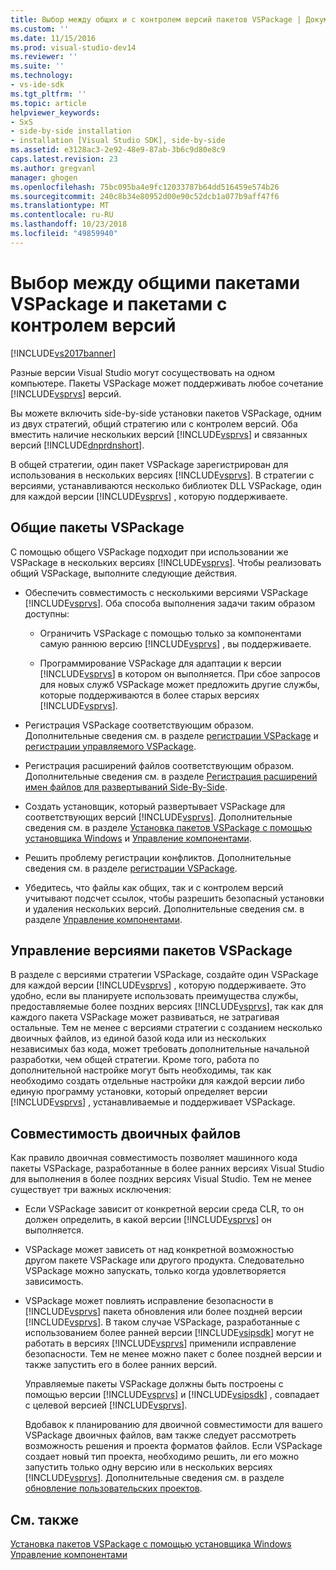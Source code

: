 ```yaml
---
title: Выбор между общих и с контролем версий пакетов VSPackage | Документация Майкрософт
ms.custom: ''
ms.date: 11/15/2016
ms.prod: visual-studio-dev14
ms.reviewer: ''
ms.suite: ''
ms.technology:
- vs-ide-sdk
ms.tgt_pltfrm: ''
ms.topic: article
helpviewer_keywords:
- SxS
- side-by-side installation
- installation [Visual Studio SDK], side-by-side
ms.assetid: e3128ac3-2e92-48e9-87ab-3b6c9d80e8c9
caps.latest.revision: 23
ms.author: gregvanl
manager: ghogen
ms.openlocfilehash: 75bc095ba4e9fc12033787b64dd516459e574b26
ms.sourcegitcommit: 240c8b34e80952d00e90c52dcb1a077b9aff47f6
ms.translationtype: MT
ms.contentlocale: ru-RU
ms.lasthandoff: 10/23/2018
ms.locfileid: "49859940"
---
```

# <a name="choosing-between-shared-and-versioned-vspackages"></a>Выбор между общими пакетами VSPackage и пакетами с контролем версий
[!INCLUDE[vs2017banner](../includes/vs2017banner.md)]

Разные версии Visual Studio могут сосуществовать на одном компьютере. Пакеты VSPackage может поддерживать любое сочетание [!INCLUDE[vsprvs](../includes/vsprvs-md.md)] версий.  
  
 Вы можете включить side-by-side установки пакетов VSPackage, одним из двух стратегий, общий стратегию или с контролем версий. Оба вместить наличие нескольких версий [!INCLUDE[vsprvs](../includes/vsprvs-md.md)] и связанных версий [!INCLUDE[dnprdnshort](../includes/dnprdnshort-md.md)].  
  
 В общей стратегии, один пакет VSPackage зарегистрирован для использования в нескольких версиях [!INCLUDE[vsprvs](../includes/vsprvs-md.md)]. В стратегии с версиями, устанавливаются несколько библиотек DLL VSPackage, один для каждой версии [!INCLUDE[vsprvs](../includes/vsprvs-md.md)] , которую поддерживаете.  
  
## <a name="shared-vspackages"></a>Общие пакеты VSPackage  
 С помощью общего VSPackage подходит при использовании же VSPackage в нескольких версиях [!INCLUDE[vsprvs](../includes/vsprvs-md.md)]. Чтобы реализовать общий VSPackage, выполните следующие действия.  
  
-   Обеспечить совместимость с несколькими версиями VSPackage [!INCLUDE[vsprvs](../includes/vsprvs-md.md)]. Оба способа выполнения задачи таким образом доступны:  
  
    -   Ограничить VSPackage с помощью только за компонентами самую раннюю версию [!INCLUDE[vsprvs](../includes/vsprvs-md.md)] , вы поддерживаете.  
  
    -   Программирование VSPackage для адаптации к версии [!INCLUDE[vsprvs](../includes/vsprvs-md.md)] в котором он выполняется. При сбое запросов для новых служб VSPackage может предложить другие службы, которые поддерживаются в более старых версиях [!INCLUDE[vsprvs](../includes/vsprvs-md.md)].  
  
-   Регистрация VSPackage соответствующим образом. Дополнительные сведения см. в разделе [регистрации VSPackage](../extensibility/internals/vspackage-registration.md) и [регистрации управляемого VSPackage](http://msdn.microsoft.com/en-us/f69e0ea3-6a92-4639-8ca9-4c9c210e58a1).  
  
-   Регистрация расширений файлов соответствующим образом. Дополнительные сведения см. в разделе [Регистрация расширений имен файлов для развертываний Side-By-Side](../extensibility/registering-file-name-extensions-for-side-by-side-deployments.md).  
  
-   Создать установщик, который развертывает VSPackage для соответствующих версий [!INCLUDE[vsprvs](../includes/vsprvs-md.md)]. Дополнительные сведения см. в разделе [Установка пакетов VSPackage с помощью установщика Windows](../extensibility/internals/installing-vspackages-with-windows-installer.md) и [Управление компонентами](../extensibility/internals/component-management.md).  
  
-   Решить проблему регистрации конфликтов. Дополнительные сведения см. в разделе [регистрации VSPackage](../extensibility/internals/vspackage-registration.md).  
  
-   Убедитесь, что файлы как общих, так и с контролем версий учитывают подсчет ссылок, чтобы разрешить безопасный установки и удаления нескольких версий. Дополнительные сведения см. в разделе [Управление компонентами](../extensibility/internals/component-management.md).  
  
## <a name="versioned-vspackages"></a>Управление версиями пакетов VSPackage  
 В разделе с версиями стратегии VSPackage, создайте один VSPackage для каждой версии [!INCLUDE[vsprvs](../includes/vsprvs-md.md)] , которую поддерживаете. Это удобно, если вы планируете использовать преимущества службы, предоставляемые более поздних версиях [!INCLUDE[vsprvs](../includes/vsprvs-md.md)], так как для каждого пакета VSPackage может развиваться, не затрагивая остальные. Тем не менее с версиями стратегии с созданием несколько двоичных файлов, из единой базой кода или из нескольких независимых баз кода, может требовать дополнительные начальной разработки, чем общей стратегии. Кроме того, работа по дополнительной настройке могут быть необходимы, так как необходимо создать отдельные настройки для каждой версии либо единую программу установки, который определяет версии [!INCLUDE[vsprvs](../includes/vsprvs-md.md)] , устанавливаемые и поддерживает VSPackage.  
  
## <a name="binary-compatibility"></a>Совместимость двоичных файлов  
 Как правило двоичная совместимость позволяет машинного кода пакеты VSPackage, разработанные в более ранних версиях Visual Studio для выполнения в более поздних версиях Visual Studio. Тем не менее существует три важных исключения:  
  
- Если VSPackage зависит от конкретной версии среда CLR, то он должен определить, в какой версии [!INCLUDE[vsprvs](../includes/vsprvs-md.md)] он выполняется.  
  
- VSPackage может зависеть от над конкретной возможностью другом пакете VSPackage или другого продукта. Следовательно VSPackage можно запускать, только когда удовлетворяется зависимость.  
  
- VSPackage может повлиять исправление безопасности в [!INCLUDE[vsprvs](../includes/vsprvs-md.md)] пакета обновления или более поздней версии [!INCLUDE[vsprvs](../includes/vsprvs-md.md)]. В таком случае VSPackage, разработанные с использованием более ранней версии [!INCLUDE[vsipsdk](../includes/vsipsdk-md.md)] могут не работать в версиях [!INCLUDE[vsprvs](../includes/vsprvs-md.md)] применили исправление безопасности. Тем не менее можно пакет с более поздней версии и также запустить его в более ранних версий.  
  
  Управляемые пакеты VSPackage должны быть построены с помощью версии [!INCLUDE[vsprvs](../includes/vsprvs-md.md)] и [!INCLUDE[vsipsdk](../includes/vsipsdk-md.md)] , совпадает с целевой версией [!INCLUDE[vsprvs](../includes/vsprvs-md.md)].  
  
  Вдобавок к планированию для двоичной совместимости для вашего VSPackage двоичных файлов, вам также следует рассмотреть возможность решения и проекта форматов файлов. Если VSPackage создает новый тип проекта, необходимо решить, ли его можно запустить только одну версию или в нескольких версиях [!INCLUDE[vsprvs](../includes/vsprvs-md.md)]. Дополнительные сведения см. в разделе [обновление пользовательских проектов](../misc/upgrading-custom-projects.md).  
  
## <a name="see-also"></a>См. также  
 [Установка пакетов VSPackage с помощью установщика Windows](../extensibility/internals/installing-vspackages-with-windows-installer.md)   
 [Управление компонентами](../extensibility/internals/component-management.md)

